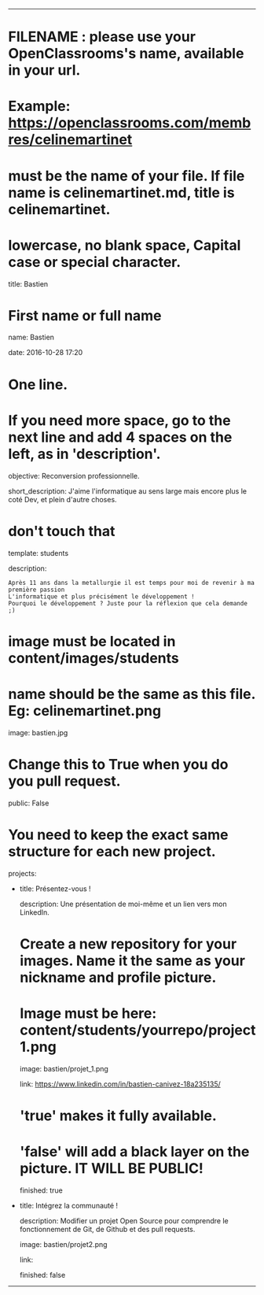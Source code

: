 ---


# FILENAME : please use your OpenClassrooms's name, available in your url.

# Example: https://openclassrooms.com/membres/celinemartinet

# must be the name of your file. If file name is celinemartinet.md, title is celinemartinet.

# lowercase, no blank space, Capital case or special character.

title: Bastien


# First name or full name

name: Bastien

date: 2016-10-28 17:20


# One line.

# If you need more space, go to the next line and add 4 spaces on the left, as in 'description'.

objective: Reconversion professionnelle.

short_description: J'aime l'informatique au sens large mais encore plus le coté Dev, et plein d'autre choses.


# don't touch that

template: students

description:

    Après 11 ans dans la metallurgie il est temps pour moi de revenir à ma première passion
	L'informatique et plus précisément le développement !
	Pourquoi le développement ? Juste pour la réflexion que cela demande ;)


# image must be located in content/images/students

# name should be the same as this file. Eg: celinemartinet.png

image: bastien.jpg


# Change this to True when you do you pull request.

public: False


# You need to keep the exact same structure for each new project.

projects:

  - title: Présentez-vous !

    description: Une présentation de moi-même et un lien vers mon LinkedIn.

    # Create a new repository for your images. Name it the same as your nickname and profile picture.

    # Image must be here: content/students/yourrepo/project1.png

    image: bastien/projet_1.png

    link: https://www.linkedin.com/in/bastien-canivez-18a235135/

    # 'true' makes it fully available.

    # 'false' will add a black layer on the picture. IT WILL BE PUBLIC!

    finished: true

  - title: Intégrez la communauté !

    description: Modifier un projet Open Source pour comprendre le fonctionnement de Git, de Github et des pull requests. 

    image: bastien/projet2.png

    link: 

    finished: false


---